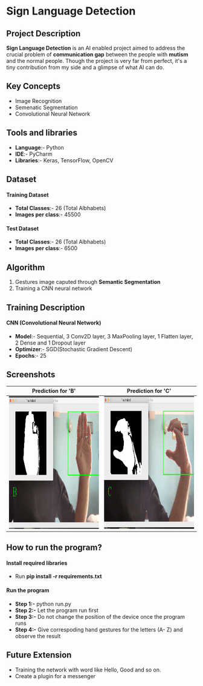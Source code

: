# Sign Language Detection

## Project Description
**Sign Language Detection** is an AI enabled project aimed to address the crucial problem of **communication gap** between the people with **mutism** and the normal people. Though the project is very far from perfect, it's a tiny contribution from my side and a glimpse of what AI can do.

## Key Concepts
* Image Recognition
* Semenatic Segmentation
* Convolutional Neural Network

## Tools and libraries
* **Language**:- Python
* **IDE**:- PyCharm
* **Libraries**:- Keras, TensorFlow, OpenCV

## Dataset

#### Training Dataset
* **Total Classes**:- 26 (Total Albhabets)
* **Images per class**:- 45500

#### Test Dataset
* **Total Classes**:- 26 (Total Albhabets)
* **Images per class**:- 6500

## Algorithm
1. Gestures image caputed through **Semantic Segmentation**
2. Training a CNN neural network

## Training Description

#### CNN (Convolutional Neural Network)
* **Model**:- Sequential, 3 Conv2D layer, 3 MaxPooling layer, 1 Flatten layer, 2 Dense and 1 Dropout layer
* **Optimizer**:- SGD(Stochastic Gradient Descent)
* **Epochs**:- 25

## Screenshots

Prediction for 'B'             |  Prediction for 'C'
:-------------------------:|:-------------------------:
<img src="https://github.com/Scorpi35/Sign-Language-Recognition/blob/main/Screenshots/B_SS.png" width="350" height="350" />  |  <img src="https://github.com/Scorpi35/Sign-Language-Recognition/blob/main/Screenshots/C_SS.png" width="350" height="350" />

## How to run the program?

#### Install required libraries
* Run **pip install -r requirements.txt** 

#### Run the program 
* **Step 1:-** python run.py
* **Step 2:-** Let the program run first
* **Step 3:-** Do not change the position of the device once the program runs
* **Step 4:-** Give correspoding hand gestures for the letters (A- Z) and observe the result

## Future Extension
* Training the network with word like Hello, Good and so on.
* Create a plugin for a messenger
